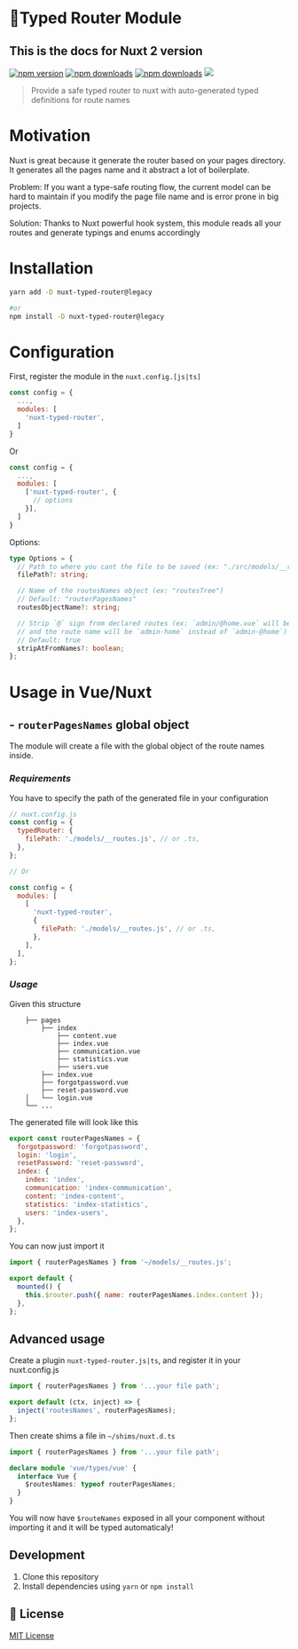 # 🚦Typed Router Module

## This is the docs for Nuxt 2 version

[![npm version][npm-version-src]][npm-version-href]
[![npm downloads][npm-downloads-src]][npm-downloads-href]
[![npm downloads][npm-total-downloads-src]][npm-downloads-href]
<img src='https://img.shields.io/npm/l/simple-graphql-to-typescript.svg'>

[npm-version-src]: https://img.shields.io/npm/v/nuxt-typed-router.svg
[npm-version-href]: https://www.npmjs.com/package/nuxt-typed-router
[npm-downloads-src]: https://img.shields.io/npm/dm/nuxt-typed-router.svg
[npm-total-downloads-src]: https://img.shields.io/npm/dt/nuxt-typed-router.svg
[npm-downloads-href]: https://www.npmjs.com/package/nuxt-typed-router

> Provide a safe typed router to nuxt with auto-generated typed definitions for route names

# Motivation

Nuxt is great because it generate the router based on your pages directory. It generates all the pages name and it abstract a lot of boilerplate.

Problem: If you want a type-safe routing flow, the current model can be hard to maintain if you modify the page file name and is error prone in big projects.

Solution: Thanks to Nuxt powerful hook system, this module reads all your routes and generate typings and enums accordingly

# Installation

```bash
yarn add -D nuxt-typed-router@legacy

#or
npm install -D nuxt-typed-router@legacy
```

# Configuration

First, register the module in the `nuxt.config.[js|ts]`

```javascript
const config = {
  ...,
  modules: [
    'nuxt-typed-router',
  ]
}
```

Or

```javascript
const config = {
  ...,
  modules: [
    ['nuxt-typed-router', {
      // options
    }],
  ]
}
```

Options:

```ts
type Options = {
  // Path to where you cant the file to be saved (ex: "./src/models/__routes.ts")
  filePath?: string;

  // Name of the routesNames object (ex: "routesTree")
  // Default: "routerPagesNames"
  routesObjectName?: string;

  // Strip `@` sign from declared routes (ex: `admin/@home.vue` will be accessed like this `routerPagesNames.admin.home`
  // and the route name will be `admin-home` instead of `admin-@home`)
  // Default: true
  stripAtFromNames?: boolean;
};
```

# Usage in Vue/Nuxt

## - `routerPagesNames` global object

The module will create a file with the global object of the route names inside.

### **_Requirements_**

You have to specify the path of the generated file in your configuration

```javascript
// nuxt.config.js
const config = {
  typedRouter: {
    filePath: './models/__routes.js', // or .ts,
  },
};

// Or

const config = {
  modules: [
    [
      'nuxt-typed-router',
      {
        filePath: './models/__routes.js', // or .ts,
      },
    ],
  ],
};
```

### _Usage_

Given this structure

        ├── pages
            ├── index
                ├── content.vue
                ├── index.vue
                ├── communication.vue
                ├── statistics.vue
                ├── users.vue
            ├── index.vue
            ├── forgotpassword.vue
            ├── reset-password.vue
        │   └── login.vue
        └── ...

The generated file will look like this

```javascript
export const routerPagesNames = {
  forgotpassword: 'forgotpassword',
  login: 'login',
  resetPassword: 'reset-password',
  index: {
    index: 'index',
    communication: 'index-communication',
    content: 'index-content',
    statistics: 'index-statistics',
    users: 'index-users',
  },
};
```

You can now just import it

```javascript
import { routerPagesNames } from '~/models/__routes.js';

export default {
  mounted() {
    this.$router.push({ name: routerPagesNames.index.content });
  },
};
```

## Advanced usage

Create a plugin `nuxt-typed-router.js|ts`, and register it in your nuxt.config.js

```js
import { routerPagesNames } from '...your file path';

export default (ctx, inject) => {
  inject('routesNames', routerPagesNames);
};
```

Then create shims a file in `~/shims/nuxt.d.ts`

```ts
import { routerPagesNames } from '...your file path';

declare module 'vue/types/vue' {
  interface Vue {
    $routesNames: typeof routerPagesNames;
  }
}
```

You will now have `$routeNames` exposed in all your component without importing it and it will be typed automaticaly!

## Development

1. Clone this repository
2. Install dependencies using `yarn` or `npm install`

## 📑 License

[MIT License](./LICENSE)
